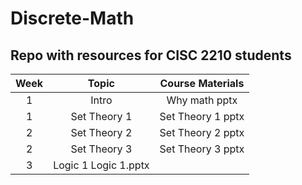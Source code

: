 # Discrete-Math
## Repo with resources for CISC 2210 students

| Week    |   Topic  |   Course Materials    |
|:-------:|:--------:|:---------------------:|
|1          |Intro          |Why math pptx          |
|1          |Set Theory 1   |Set Theory 1 pptx      |
|2          |Set Theory 2   |Set Theory 2 pptx      |
|2          |Set Theory 3   |Set Theory 3 pptx      |
|3          |Logic 1        Logic 1.pptx     |
